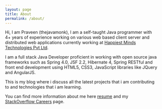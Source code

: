```yaml
---
layout: page
title: About
permalink: /about/
---
```


Hi, I am Praveen (thejavamonk), I am a self-taught Java programmer with 4+ years of experience working on various web based client server and distributed web applications currently working at [Happiest Minds Technologies Pvt Ltd](http://www.happiestminds.com/).

I am a full stack Java Developer proficient in working with open source java frameworks such as Spring 4.0, JSF 2.2, Hibernate 4, Spring RESTful and front end development using HTML5, CSS3, JavaScript libraries like JQuery and AngularJS.

This is my blog where i discuss all the latest projects that i am contributing to and technologies that i am learning.

You can find more information about me here <a href="resume.pdf">resume</a> and my [StackOverflow Careers](http://stackoverflow.com/cv/praveen-kumar-186552) page.
